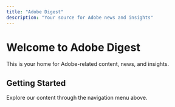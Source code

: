 ```yaml
---
title: "Adobe Digest"
description: "Your source for Adobe news and insights"
---
```


# Welcome to Adobe Digest

This is your home for Adobe-related content, news, and insights.

## Getting Started

Explore our content through the navigation menu above.
